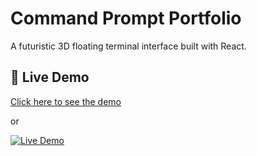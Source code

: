 # Command Prompt Portfolio

A futuristic 3D floating terminal interface built with React.

## 🚀 Live Demo

[Click here to see the demo](https://your-vercel-project-name.vercel.app](https://cmd-portfolio-eight.vercel.app/))

or

[![Live Demo]([https://img.shields.io/badge/Live%20Demo-Visit-blue?style=for-the-badge)](https://your-vercel-project-name.vercel.app](https://cmd-portfolio-eight.vercel.app/))
